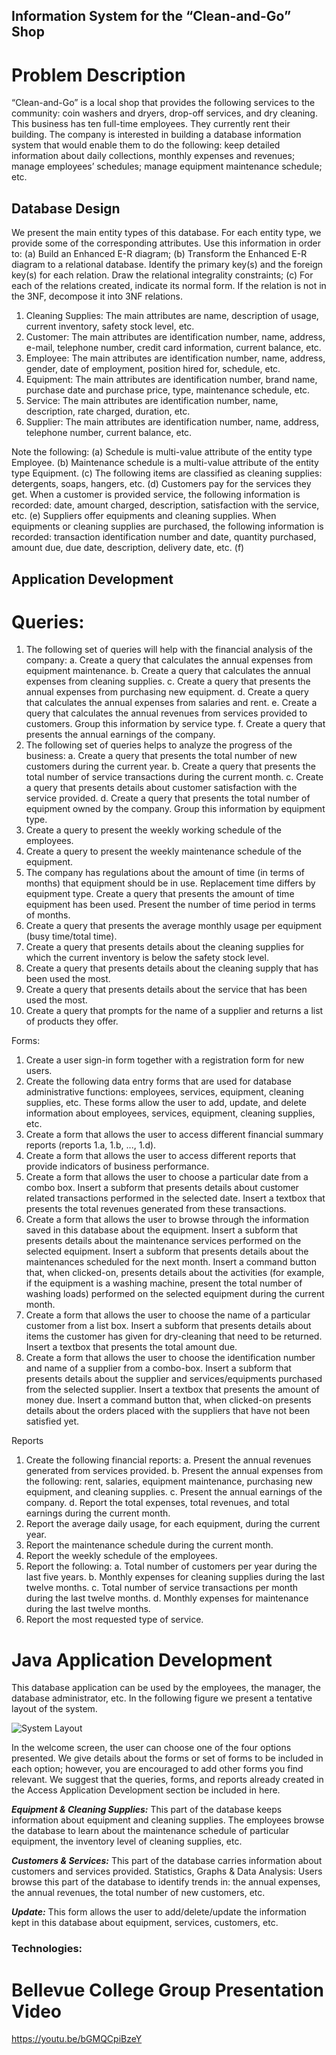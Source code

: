 

## Information System for the “Clean-and-Go” Shop

# Problem Description

“Clean-and-Go” is a local shop that provides the following services to the community: coin washers and dryers, drop-off services, and dry cleaning. This business has ten full-time employees. They currently rent their building. The company is interested in building a database information system that would enable them to do the following: keep detailed information about daily collections, monthly expenses and revenues; manage employees’ schedules; manage equipment maintenance schedule;
etc.

## Database Design

We present the main entity types of this database. For each entity type, we provide some of the corresponding attributes. Use this information in order to: (a) Build an Enhanced E-R diagram; (b) Transform the Enhanced E-R diagram to a relational database. Identify the primary key(s) and the foreign key(s) for each relation. Draw the relational integrality constraints; (c) For each of the relations created, indicate its normal form. If the relation is not in the 3NF, decompose it into 3NF relations.
  1. Cleaning Supplies: The main attributes are name, description of usage, current inventory, safety stock level, etc.
  2. Customer: The main attributes are identification number, name, address, e-mail, telephone number, credit card information, current balance, etc.
  3. Employee: The main attributes are identification number, name, address, gender, date of employment, position hired for, schedule, etc.
  4. Equipment: The main attributes are identification number, brand name, purchase date and purchase price, type, maintenance schedule, etc.
  5. Service: The main attributes are identification number, name, description, rate charged, duration, etc.
  6. Supplier: The main attributes are identification number, name, address, telephone number, current balance, etc.
 
 Note the following:
(a) Schedule is multi-value attribute of the entity type Employee.
(b) Maintenance schedule is a multi-value attribute of the entity type Equipment.
(c) The following items are classified as cleaning supplies: detergents, soaps, hangers, etc.
(d) Customers pay for the services they get. When a customer is provided service, the following
information is recorded: date, amount charged, description, satisfaction with the service, etc.
(e) Suppliers offer equipments and cleaning supplies. When equipments or cleaning supplies are purchased, the following information is recorded: transaction identification number and date,
quantity purchased, amount due, due date, description, delivery date, etc.
(f)

## Application Development

# Queries:
  1.	The following set of queries will help with the financial analysis of the company:
    a.	Create a query that calculates the annual expenses from equipment maintenance.
    b.	Create a query that calculates the annual expenses from cleaning supplies.
    c.	Create a query that presents the annual expenses from purchasing new equipment.
    d.	Create a query that calculates the annual expenses from salaries and rent.
    e.	Create a query that calculates the annual revenues from services provided to customers. Group this information by service type.
    f.	Create a query that presents the annual earnings of the company.
  2.	The following set of queries helps to analyze the progress of the business:
    a.	Create a query that presents the total number of new customers during the current year.
    b.	Create a query that presents the total number of service transactions during the current month.
    c.	Create a query that presents details about customer satisfaction with the service provided.
    d.	Create a query that presents the total number of equipment owned by the company. Group this information by equipment type.
  3.	Create a query to present the weekly working schedule of the employees.
  4.	Create a query to present the weekly maintenance schedule of the equipment.
  5.	The company has regulations about the amount of time (in terms of months) that equipment should be in use. Replacement time differs by equipment type. Create a query that presents the amount of time equipment has been used. Present the number of time period in terms of months.
  6.	Create a query that presents the average monthly usage per equipment (busy time/total time).
  7.	Create a query that presents details about the cleaning supplies for which the current inventory is below the safety stock level.
  8.	Create a query that presents details about the cleaning supply that has been used the most.
  9.	Create a query that presents details about the service that has been used the most.
  10.	Create a query that prompts for the name of a supplier and returns a list of products they offer.


Forms:
  1. Create a user sign-in form together with a registration form for new users.
  2. Create the following data entry forms that are used for database administrative functions:
  employees, services, equipment, cleaning supplies, etc. These forms allow the user to add, update,
  and delete information about employees, services, equipment, cleaning supplies, etc.
  3. Create a form that allows the user to access different financial summary reports (reports 1.a, 1.b,
  ..., 1.d).
  4. Create a form that allows the user to access different reports that provide indicators of business
  performance.
  5. Create a form that allows the user to choose a particular date from a combo box. Insert a subform that presents details about customer related       transactions performed in the selected date. Insert a textbox that presents the total revenues generated from these transactions.
  6. Create a form that allows the user to browse through the information saved in this database about the equipment. Insert a subform that presents details about the maintenance services performed on the selected equipment. Insert a subform that presents details about the maintenances scheduled for the next month. Insert a command button that, when clicked-on, presents details about the activities (for example, if the equipment is a washing machine, present the total number of washing loads) performed on the selected equipment during the current month.
  7. Create a form that allows the user to choose the name of a particular customer from a list box. Insert a subform that presents details about items the customer has given for dry-cleaning that need to be returned. Insert a textbox that presents the total amount due.
  8. Create a form that allows the user to choose the identification number and name of a supplier from a combo-box. Insert a subform that presents details about the supplier and services/equipments purchased from the selected supplier. Insert a textbox that presents the amount of money due. Insert a command button that, when clicked-on presents details about the orders placed with the suppliers that have not been satisfied yet.
  
Reports

  1. Create the following financial reports:
    a. Present the annual revenues generated from services provided.
    b. Present the annual expenses from the following: rent, salaries, equipment maintenance,
    purchasing new equipment, and cleaning supplies.
    c. Present the annual earnings of the company.
    d. Report the total expenses, total revenues, and total earnings during the current month.
  2. Report the average daily usage, for each equipment, during the current year.
  3. Report the maintenance schedule during the current month.
  4. Report the weekly schedule of the employees.
  5. Report the following:
    a. Total number of customers per year during the last five years.
    b. Monthly expenses for cleaning supplies during the last twelve months.
    c. Total number of service transactions per month during the last twelve months.
    d. Monthly expenses for maintenance during the last twelve months.
  6. Report the most requested type of service.
  

# Java Application Development

This database application can be used by the employees, the manager, the database administrator, etc. In the following figure we present a tentative layout of the system.

![System Layout](https://github.com/vitaliybeinspired/Company-Database-Application/blob/refactor/System%20Layout.png)

In the welcome screen, the user can choose one of the four options presented. We give details about the forms or set of forms to be included in each option; however, you are encouraged to add other forms you find relevant. We suggest that the queries, forms, and reports already created in the Access Application Development section be included in here.

<em>**Equipment & Cleaning Supplies:**</em> This part of the database keeps information about equipment and cleaning supplies. The employees browse the database to learn about the maintenance schedule of particular equipment, the inventory level of cleaning supplies, etc.

<em>**Customers & Services:**</em> This part of the database carries information about customers and services provided. Statistics, Graphs & Data Analysis: Users browse this part of the database to identify trends in: the annual expenses, the annual revenues, the total number of new customers, etc.

<em>**Update:**</em> This form allows the user to add/delete/update the information kept in this database about equipment, services, customers, etc.


### Technologies:



# Bellevue College Group Presentation Video
https://youtu.be/bGMQCpiBzeY
